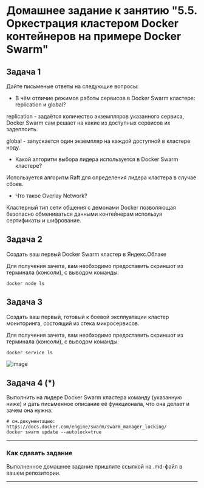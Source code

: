 # Домашнее задание к занятию "5.5. Оркестрация кластером Docker контейнеров на примере Docker Swarm"

## Задача 1

Дайте письменые ответы на следующие вопросы:

- В чём отличие режимов работы сервисов в Docker Swarm кластере: replication и global?

replication - задаётся количество экземпляров указанного сервиса, Docker Swarm сам решает на какие из доступных сервисов их задеплоить.

global - запускается один экземпляр на каждой доступной в кластере ноду.

- Какой алгоритм выбора лидера используется в Docker Swarm кластере?

Используется алгоритм Raft для определения лидера кластера в случае сбоев.

- Что такое Overlay Network?

Кластерный тип сети общения с демонами Docker позволяющая безопасно обмениваться данными контейнерам используя сертификаты и шифрование.

## Задача 2

Создать ваш первый Docker Swarm кластер в Яндекс.Облаке

Для получения зачета, вам необходимо предоставить скриншот из терминала (консоли), с выводом команды:
```
docker node ls
```

## Задача 3

Создать ваш первый, готовый к боевой эксплуатации кластер мониторинга, состоящий из стека микросервисов.

Для получения зачета, вам необходимо предоставить скриншот из терминала (консоли), с выводом команды:
```
docker service ls
```

![image](https://user-images.githubusercontent.com/106802398/198275554-5e35ada8-189d-4316-ba45-049a6baf641b.png)

## Задача 4 (*)

Выполнить на лидере Docker Swarm кластера команду (указанную ниже) и дать письменное описание её функционала, что она делает и зачем она нужна:
```
# см.документацию: https://docs.docker.com/engine/swarm/swarm_manager_locking/
docker swarm update --autolock=true
```


---

### Как cдавать задание

Выполненное домашнее задание пришлите ссылкой на .md-файл в вашем репозитории.

---
